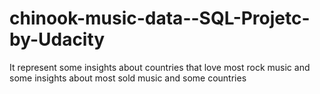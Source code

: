 # chinook-music-data--SQL-Projetc-by-Udacity
It represent some insights about countries that love most rock music and some insights about most sold music and some countries 
